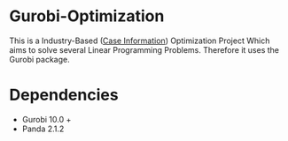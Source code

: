 # Gurobi-Optimization

This is a Industry-Based ([Case Information](Data/Industry_based_case.pdf)) Optimization Project Which aims to solve several Linear Programming Problems.
Therefore it uses the Gurobi package. 

# Dependencies
- Gurobi 10.0 + 
- Panda 2.1.2
